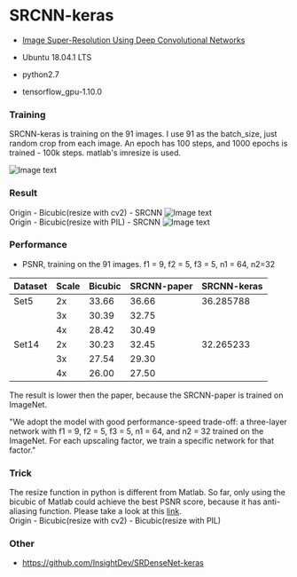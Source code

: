 # SRCNN-keras

* [Image Super-Resolution Using Deep Convolutional Networks](https://arxiv.org/abs/1501.00092)

* Ubuntu 18.04.1 LTS
* python2.7
* tensorflow_gpu-1.10.0

### Training

SRCNN-keras is training on the 91 images. I use 91 as the batch_size, just random crop from each image. An epoch has 100 steps, and 1000 epochs is trained - 100k steps. matlab's imresize is used.

![Image text](https://github.com/InsightDev/SRCNN-keras/blob/master/src/data/loss.png)  

### Result

Origin - Bicubic(resize with cv2) - SRCNN
![Image text](https://github.com/InsightDev/SRCNN-keras/blob/master/src/data/butterfly_GT.png)  
Origin - Bicubic(resize with PIL) - SRCNN
![Image text](https://github.com/InsightDev/SRCNN-keras/blob/master/src/data/butterfly_GT.bmp)  


### Performance

* PSNR, training on the 91 images. f1 = 9, f2 = 5, f3 = 5, n1 = 64, n2=32  

| Dataset | Scale | Bicubic | SRCNN-paper | SRCNN-keras |
| :------ | :---- | :------ | :---------- | :---------- |
| Set5    | 2x    | 33.66   | 36.66       | 36.285788   |
|         | 3x    | 30.39   | 32.75       |             |
|         | 4x    | 28.42   | 30.49       |             |
| Set14   | 2x    | 30.23   | 32.45       | 32.265233   |
|         | 3x    | 27.54   | 29.30       |             |
|         | 4x    | 26.00   | 27.50       |             |

The result is lower then the paper, because the SRCNN-paper is trained on ImageNet.

"We adopt the model with good performance-speed trade-off: a three-layer network with f1 = 9, f2 = 5, f3 = 5, n1 = 64, and n2 = 32 trained on the ImageNet. For each upscaling factor, we train a specific network for that factor."

### Trick
The resize function in python is different from Matlab. So far, only using the bicubic of Matlab could achieve the best PSNR score, because it has anti-aliasing function. Please take a look at this [link](https://www.reddit.com/r/MachineLearning/comments/6vdo51/p_matlab_bicubic_imresize_implemented_in_python).  
Origin - Bicubic(resize with cv2) - Bicubic(resize with PIL)  


### Other

* https://github.com/InsightDev/SRDenseNet-keras  
